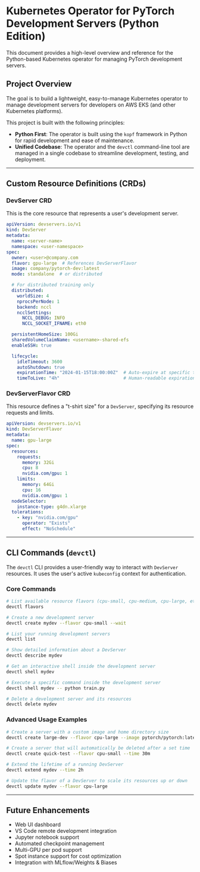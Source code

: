 # Kubernetes Operator for PyTorch Development Servers (Python Edition)

This document provides a high-level overview and reference for the Python-based Kubernetes operator for managing PyTorch development servers.

## Project Overview
The goal is to build a lightweight, easy-to-manage Kubernetes operator to manage development servers for developers on AWS EKS (and other Kubernetes platforms).

This project is built with the following principles:
*   **Python First**: The operator is built using the `kopf` framework in Python for rapid development and ease of maintenance.
*   **Unified Codebase**: The operator and the `devctl` command-line tool are managed in a single codebase to streamline development, testing, and deployment.

---

## Custom Resource Definitions (CRDs)

### DevServer CRD
This is the core resource that represents a user's development server.

```yaml
apiVersion: devservers.io/v1
kind: DevServer
metadata:
  name: <server-name>
  namespace: <user-namespace>
spec:
  owner: <user>@company.com
  flavor: gpu-large  # References DevServerFlavor
  image: company/pytorch-dev:latest
  mode: standalone  # or distributed

  # For distributed training only
  distributed:
    worldSize: 4
    nprocsPerNode: 1
    backend: nccl
    ncclSettings:
      NCCL_DEBUG: INFO
      NCCL_SOCKET_IFNAME: eth0

  persistentHomeSize: 100Gi
  sharedVolumeClaimName: <username>-shared-efs
  enableSSH: true

  lifecycle:
    idleTimeout: 3600
    autoShutdown: true
    expirationTime: "2024-01-15T18:00:00Z"  # Auto-expire at specific time
    timeToLive: "4h"                        # Human-readable expiration from creation
```

### DevServerFlavor CRD
This resource defines a "t-shirt size" for a `DevServer`, specifying its resource requests and limits.

```yaml
apiVersion: devservers.io/v1
kind: DevServerFlavor
metadata:
  name: gpu-large
spec:
  resources:
    requests:
      memory: 32Gi
      cpu: 8
      nvidia.com/gpu: 1
    limits:
      memory: 64Gi
      cpu: 16
      nvidia.com/gpu: 1
  nodeSelector:
    instance-type: g4dn.xlarge
  tolerations:
    - key: "nvidia.com/gpu"
      operator: "Exists"
      effect: "NoSchedule"
```

---

## CLI Commands (`devctl`)

The `devctl` CLI provides a user-friendly way to interact with `DevServer` resources. It uses the user's active `kubeconfig` context for authentication.

### Core Commands
```bash
# List available resource flavors (cpu-small, cpu-medium, cpu-large, etc.)
devctl flavors

# Create a new development server
devctl create mydev --flavor cpu-small --wait

# List your running development servers
devctl list

# Show detailed information about a DevServer
devctl describe mydev

# Get an interactive shell inside the development server
devctl shell mydev

# Execute a specific command inside the development server
devctl shell mydev -- python train.py

# Delete a development server and its resources
devctl delete mydev
```

### Advanced Usage Examples
```bash
# Create a server with a custom image and home directory size
devctl create large-dev --flavor cpu-large --image pytorch/pytorch:latest --home-size 50Gi

# Create a server that will automatically be deleted after a set time
devctl create quick-test --flavor cpu-small --time 30m

# Extend the lifetime of a running DevServer
devctl extend mydev --time 2h

# Update the flavor of a DevServer to scale its resources up or down
devctl update mydev --flavor cpu-large
```

---

## Future Enhancements
- Web UI dashboard
- VS Code remote development integration
- Jupyter notebook support
- Automated checkpoint management
- Multi-GPU per pod support
- Spot instance support for cost optimization
- Integration with MLflow/Weights & Biases
